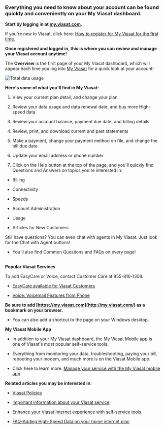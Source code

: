 ### **Everything you need to know about your account can be found quickly and conveniently on your My Viasat dashboard.**

  
**Start by logging in at [my.viasat.com](http://my.viasat.com/).**

If you're new to Viasat, click here: [How to register for My Viasat for the first time](https://help.viasat.com/s/article/How-to-register-for-My-Viasat-for-the-first-time).  
  
**Once registered and logged in, this is where you can review and manage your Viasat account anytime!**  
  
The **Overview** is the first page of your My Viasat dashboard, which will appear each time you log into [My Viasat](http://my.viasat.com/) for a quick look at your account!

  
![Total data usage](https://help.viasat.com/servlet/rtaImage?eid=ka03k000001128Y&feoid=00N3k00000IOlrz&refid=0EM3k000002wH6N)  
  
  
**Here's some of what you'll find in My Viasat:**

1. View your current plan detail, and change your plan

2. Review your data usage and data renewal date, and buy more High-speed data

3. Review your account balance, payment due date, and billing details

4. Review, print, and download current and past statements

5. Make a payment, change your payment method on file, and change the bill due date

6. Update your email address or phone number

7. Click on the Help button at the top of the page, and you'll quickly find Questions and Answers on topics you're interested in:

  * Billing

  * Connectivity

  * Speeds

  * Account Administration

  * Usage

  * Articles for New Customers 

Still have questions? You can even chat with agents in My Viasat. Just look for the Chat with Agent buttons!

* You'll also find Common Questions and FAQs on every page!  
​​​​

**Popular Viasat Services**

To add EasyCare or Voice, contact Customer Care at 855-810-1308.

* [EasyCare available for Viasat Customers](https://help.viasat.com/s/article/EasyCare-Support-for-Viasat-Customers?language=en_US&r=168&ui-knowledge-components-aura-actions.KnowledgeArticleVersionCreateDraftFromOnlineAction.createDraftFromOnlineArticle=1) 

* [Voice: Voicemail Features from Phone](https://help.viasat.com/s/article/Voicemail-Features-Options-from-Your-Phone?language=en_US&r=168&ui-knowledge-components-aura-actions.KnowledgeArticleVersionCreateDraftFromOnlineAction.createDraftFromOnlineArticle=1)

  
**Be sure to add [https://my.viasat.com](http://my.viasat.com/) as a bookmark on your browser.** 

* You can also add a shortcut to the page on your Windows desktop.

  
**My Viasat Mobile App**

* In addition to your My Viasat dashboard, the My Viasat Mobile app is one of Viasat's most popular self-service tools. 

* Everything from monitoring your data, troubleshooting, paying your bill, rebooting your modem, and much more is on the Viasat Mobile app.

* Click here to learn more: [Manage your service with the My Viasat mobile app](https://help.viasat.com/s/article/Manage-your-service-with-the-MyViasat-Mobile-App).

  
  
**Related articles you may be interested in:**

* [Viasat Policies](https://www.viasat.com/legal/) 

* [Important information about your Viasat service](https://help.viasat.com/s/article/Info-about-your-Viasat-service?language=en_US&r=179&ui-knowledge-components-aura-actions.KnowledgeArticleVersionCreateDraftFromOnlineAction.createDraftFromOnlineArticle=1)

* [Enhance your Viasat Internet experience with self-service tools](https://help.viasat.com/s/article/self-service-tools)

* [FAQ-Adding High-Speed Data on your home internet plan](https://help.viasat.com/s/article/FAQ-Adding-High-Speed-Data-on-your-home-internet-plan)